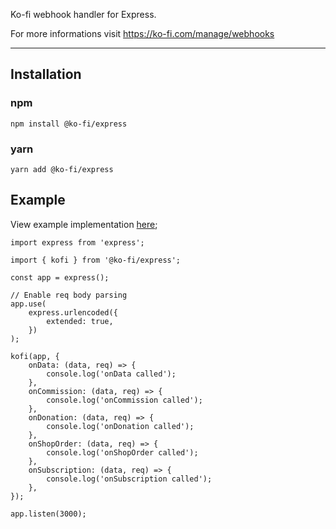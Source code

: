 Ko-fi webhook handler for Express.

For more informations visit https://ko-fi.com/manage/webhooks

---

## Installation

### npm

`npm install @ko-fi/express`

### yarn

`yarn add @ko-fi/express`

## Example

View example implementation [here](https://github.com/oneso/ko-fi-express-example);

    import express from 'express';

    import { kofi } from '@ko-fi/express';

    const app = express();

    // Enable req body parsing
    app.use(
        express.urlencoded({
            extended: true,
        })
    );

    kofi(app, {
        onData: (data, req) => {
            console.log('onData called');
        },
        onCommission: (data, req) => {
            console.log('onCommission called');
        },
        onDonation: (data, req) => {
            console.log('onDonation called');
        },
        onShopOrder: (data, req) => {
            console.log('onShopOrder called');
        },
        onSubscription: (data, req) => {
            console.log('onSubscription called');
        },
    });

    app.listen(3000);
